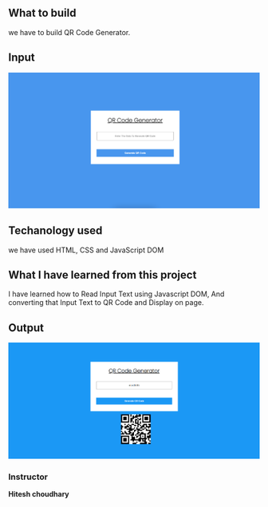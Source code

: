 ## What to build

we have to build QR Code Generator.

## Input

![QR_Code_Generator](./Image/Project.png)

## Techanology used

we have used HTML, CSS and JavaScript DOM

## What I have learned from this project

I have learned how to Read Input Text using Javascript DOM, And converting that Input Text to QR Code and Display on page.

## Output

![QR_Code_Generator](./Image/QR_Code_Output.png)

### Instructor

**Hitesh choudhary**
